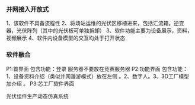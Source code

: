 ### 并网接入开放式

1、该软件不具备流程性
2、将场站运维的光伏区移植进来，包括汇流箱，逆变器，光伏阵列（其中的光伏板可单独拆卸）
3、软件功能主要为设备展示，资料，视频展示
4、软件内设备模型的交互均处于打开状态




### 软件融合

P1:首界面 包含功能：登录   服务器不要放在竞赛服务器
P2:功能界面 包含功能：1、设备资料介绍（类似并网漫游模式）放在左侧 。2、数字人。3、3D工厂模型加介绍 。
P3:芯工厂软件界面 


光伏组件生产动态仿真系统